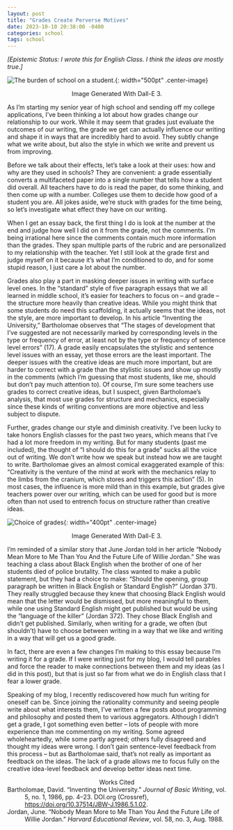 ```yaml
---
layout: post
title: "Grades Create Perverse Motives"
date: 2023-10-10 20:38:00 -0400
categories: school
tags: school
---
```


<head>
    <style>
        .center-image {
            display: block;
            margin-left: auto;
            margin-right: auto;
        }
    </style>
</head>


*[Epistemic Status: I wrote this for English Class. I think the ideas are mostly true.]*

![The burden of school on a student.](/blog/assets/burden-of-school.png){: width="500pt" .center-image}
<div style="text-align: center;">Image Generated With Dall-E 3.</div>

As I’m starting my senior year of high school and sending off my college applications, I’ve been thinking a lot about how grades change our relationship to our work. While it may seem that grades just evaluate the outcomes of our writing, the grade we get can actually influence our writing and shape it in ways that are incredibly hard to avoid. They subtly change what we write about, but also the style in which we write and prevent us from improving.

Before we talk about their effects, let’s take a look at their uses: how and why are they used in schools? They are convenient: a grade essentially converts a multifaceted paper into a single number that tells how a student did overall. All teachers have to do is read the paper, do some thinking, and then come up with a number. Colleges use them to decide how good of a student you are. All jokes aside, we’re stuck with grades for the time being, so let’s investigate what effect they have on our writing.

When I get an essay back, the first thing I do is look at the number at the end and judge how well I did on it from the grade, not the comments. I’m being irrational here since the comments contain much more information than the grades. They span multiple parts of the rubric and are personalized to my relationship with the teacher. Yet I still look at the grade first and judge myself on it because it’s what I’m conditioned to do, and for some stupid reason, I just care a lot about the number.

Grades also play a part in masking deeper issues in writing with surface level ones. In the “standard” style of five paragraph essays that we all learned in middle school, it’s easier for teachers to focus on – and grade – the structure more heavily than creative ideas. While you might think that some students do need this scaffolding, it actually seems that the ideas, not the style, are more important to develop. In his article “Inventing the University,” Bartholomae observes that “The stages of development that I’ve suggested are not necessarily marked by corresponding levels in the type or frequency of error, at least not by the type or frequency of sentence level errors” (17). A grade easily encapsulates the stylistic and sentence level issues with an essay, yet those errors are the least important. The deeper issues with the creative ideas are much more important, but are harder to correct with a grade than the stylistic issues and show up mostly in the comments (which I’m guessing that most students, like me, should but don’t pay much attention to). Of course, I’m sure some teachers use grades to correct creative ideas, but I suspect, given Bartholomae’s analysis, that most use grades for structure and mechanics, especially since these kinds of writing conventions are more objective and less subject to dispute.

Further, grades change our style and diminish creativity. I’ve been lucky to take honors English classes for the past two years, which means that I’ve had a lot more freedom in my writing. But for many students (past me included), the thought of “I should do this for a grade” sucks all the voice out of writing. We don’t write how we speak but instead how we are taught to write. Bartholomae gives an almost comical exaggerated example of this: “Creativity is the venture of the mind at work with the mechanics relay to the limbs from the cranium, which stores and triggers this action” (5). In most cases, the influence is more mild than in this example, but grades give teachers power over our writing, which can be used for good but is more often than not used to entrench focus on structure rather than creative ideas.

![Choice of grades](/blog/assets/choice-of-grades.png){: width="400pt" .center-image}
<div style="text-align: center;">
Image Generated With Dall-E 3.
</div>

I’m reminded of a similar story that June Jordan told in her article “Nobody Mean More to Me Than You And the Future Life of Willie Jordan.” She was teaching a class about Black English when the brother of one of her students died of police brutality. The class wanted to make a public statement, but they had a choice to make: “Should the opening, group paragraph be written in Black English or Standard English?” (Jordan 371). They really struggled because they knew that choosing Black English would mean that the letter would be dismissed, but more meaningful to them, while one using Standard English might get published but would be using the “language of the killer” (Jordan 372). They chose Black English and didn’t get published. Similarly, when writing for a grade, we often (but shouldn’t) have to choose between writing in a way that we like and writing in a way that will get us a good grade.

In fact, there are even a few changes I’m making to this essay because I’m writing it for a grade. If I were writing just for my blog, I would tell parables and force the reader to make connections between them and my ideas (as I did in this post), but that is just so far from what we do in English class that I fear a lower grade.

Speaking of my blog, I recently rediscovered how much fun writing for oneself can be. Since joining the rationality community and seeing people write about what interests them, I’ve written a few posts about programming and philosophy and posted them to various aggregators. Although I didn’t get a grade, I got something even better – lots of people with more experience than me commenting on my writing. Some agreed wholeheartedly, while some partly agreed; others fully disagreed and thought my ideas were wrong. I don’t gain sentence-level feedback from this process – but as Bartholomae said, that’s not really as important as feedback on the ideas. The lack of a grade allows me to focus fully on the creative idea-level feedback and develop better ideas next time.

<div style="text-align: center;">Works Cited</div>

<div style="margin-left: 40px; text-indent: -40px;">
  Bartholomae, David. “Inventing the University.” <em>Journal of Basic Writing</em>, vol. 5, no. 1, 1986, pp. 4–23. DOI.org (Crossref), <a href="https://doi.org/10.37514/JBW-J.1986.5.1.02">https://doi.org/10.37514/JBW-J.1986.5.1.02</a>.
  </div>
<div style="margin-left: 40px; text-indent: -40px;">
  Jordan, June. “Nobody Mean More to Me Than You And the Future Life of Willie Jordan.” <em>Harvard Educational Review</em>, vol. 58, no. 3, Aug. 1988.
</div>

